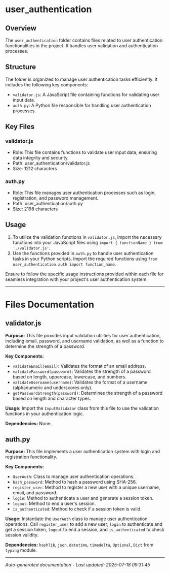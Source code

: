 # user_authentication

## Overview
The `user_authentication` folder contains files related to user authentication functionalities in the project. It handles user validation and authentication processes.

## Structure
The folder is organized to manage user authentication tasks efficiently. It includes the following key components:
- `validator.js`: A JavaScript file containing functions for validating user input data.
- `auth.py`: A Python file responsible for handling user authentication processes.

## Key Files
### validator.js
- Role: This file contains functions to validate user input data, ensuring data integrity and security.
- Path: user_authentication/validator.js
- Size: 1212 characters

### auth.py
- Role: This file manages user authentication processes such as login, registration, and password management.
- Path: user_authentication/auth.py
- Size: 2198 characters

## Usage
1. To utilize the validation functions in `validator.js`, import the necessary functions into your JavaScript files using `import { functionName } from './validator.js'`.
2. Use the functions provided in `auth.py` to handle user authentication tasks in your Python scripts. Import the required functions using `from user_authentication.auth import function_name`.

Ensure to follow the specific usage instructions provided within each file for seamless integration with your project's user authentication system.

---

# Files Documentation

## validator.js

**Purpose:** This file provides input validation utilities for user authentication, including email, password, and username validation, as well as a function to determine the strength of a password.

**Key Components:**
- `validateEmail(email)`: Validates the format of an email address.
- `validatePassword(password)`: Validates the strength of a password based on length, uppercase, lowercase, and numbers.
- `validateUsername(username)`: Validates the format of a username (alphanumeric and underscores only).
- `getPasswordStrength(password)`: Determines the strength of a password based on length and character types.

**Usage:** Import the `InputValidator` class from this file to use the validation functions in your authentication logic.

**Dependencies:** None.

## auth.py

**Purpose:** This file implements a user authentication system with login and registration functionality.

**Key Components:**
- `UserAuth`: Class to manage user authentication operations.
- `hash_password`: Method to hash a password using SHA-256.
- `register_user`: Method to register a new user with a unique username, email, and password.
- `login`: Method to authenticate a user and generate a session token.
- `logout`: Method to end a user's session.
- `is_authenticated`: Method to check if a session token is valid.

**Usage:** Instantiate the `UserAuth` class to manage user authentication operations. Call `register_user` to add a new user, `login` to authenticate and get a session token, `logout` to end a session, and `is_authenticated` to check session validity.

**Dependencies:** `hashlib`, `json`, `datetime`, `timedelta`, `Optional`, `Dict` from `typing` module.

---
*Auto-generated documentation - Last updated: 2025-07-18 09:31:45*
